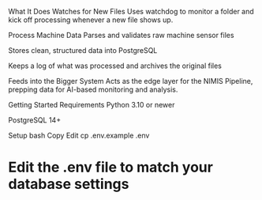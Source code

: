 What It Does
Watches for New Files
Uses watchdog to monitor a folder and kick off processing whenever a new file shows up.

Process Machine Data
Parses and validates raw machine sensor files

Stores clean, structured data into PostgreSQL

Keeps a log of what was processed and archives the original files

Feeds into the Bigger System
Acts as the edge layer for the NIMIS Pipeline, prepping data for AI-based monitoring and analysis.

Getting Started
Requirements
Python 3.10 or newer

PostgreSQL 14+

Setup
bash
Copy
Edit
cp .env.example .env
# Edit the .env file to match your database settings
